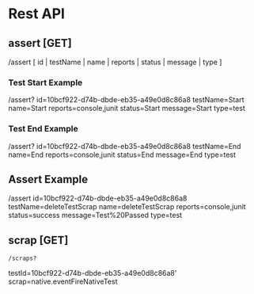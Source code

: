 Rest API
==========

## assert [GET]
  /assert [ id | testName | name | reports | status | message | type ]
  
### Test Start Example
  /assert?
    id=10bcf922-d74b-dbde-eb35-a49e0d8c86a8 
    testName=Start
    name=Start
    reports=console,junit
    status=Start
    message=Start
    type=test
    
### Test End Example
  /assert?
    id=10bcf922-d74b-dbde-eb35-a49e0d8c86a8 
    testName=End
    name=End
    reports=console,junit
    status=End
    message=End
    type=test
    
## Assert Example
  /assert
    id=10bcf922-d74b-dbde-eb35-a49e0d8c86a8 
    testName=deleteTestScrap
    name=deleteTestScrap
    reports=console,junit
    status=success
    message=Test%20Passed
    type=test  

## scrap [GET]
    /scraps?
  testId=10bcf922-d74b-dbde-eb35-a49e0d8c86a8' 
  scrap=native.eventFireNativeTest
